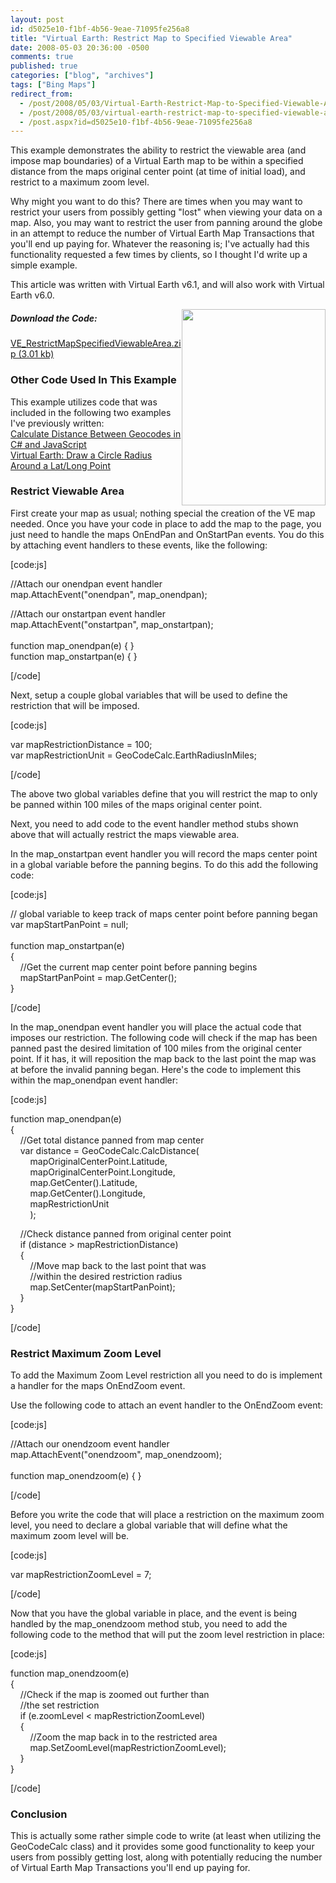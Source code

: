 ```yaml
---
layout: post
id: d5025e10-f1bf-4b56-9eae-71095fe256a8
title: "Virtual Earth: Restrict Map to Specified Viewable Area"
date: 2008-05-03 20:36:00 -0500
comments: true
published: true
categories: ["blog", "archives"]
tags: ["Bing Maps"]
redirect_from: 
  - /post/2008/05/03/Virtual-Earth-Restrict-Map-to-Specified-Viewable-Area
  - /post/2008/05/03/virtual-earth-restrict-map-to-specified-viewable-area
  - /post.aspx?id=d5025e10-f1bf-4b56-9eae-71095fe256a8
---
```

<!-- more -->
<p>
This example demonstrates the ability to restrict the viewable area (and impose map boundaries)&nbsp;of a Virtual Earth map to be within a specified distance from the maps original center point (at time of initial load), and restrict to a maximum zoom level. 
</p>
<p>
Why might you want to do this? There are times when you may want to restrict your users from possibly getting &quot;lost&quot; when viewing your data on a map. Also, you may want to restrict the user from panning around the globe in an attempt to reduce the number of Virtual Earth Map Transactions that you&#39;ll end up paying for. Whatever the reasoning is; I&#39;ve actually had this functionality requested a few times by clients, so I thought I&#39;d write up a simple example. 
</p>
<p>
This article was written with Virtual Earth v6.1, and will also work with Virtual Earth v6.0.
</p>
<img style="float: right" src="/images/postsVE_RestrictMapSpecifiedViewableArea.png" alt="" width="230" height="314" /> 
<h5>Download the Code:</h5>
<p>
<a rel="enclosure" href="/file.axd?file=VE_RestrictMapSpecifiedViewableArea.zip">VE_RestrictMapSpecifiedViewableArea.zip (3.01 kb)</a> 
</p>
<h3>Other Code Used In This Example</h3>
<p>
This example utilizes code that was included in the following two examples I&#39;ve previously written:<br />
<a href="/post.aspx?id=3bd04a2e-7df6-48d5-a359-1cbc3764889e">Calculate Distance Between Geocodes in C# and JavaScript</a><br />
<a href="/post.aspx?id=1e2824a0-3bef-4707-8f18-a624ad784432">Virtual Earth: Draw a Circle Radius Around a Lat/Long Point</a> 
</p>
<h3>Restrict Viewable Area</h3>
<p>
First create your map as usual; nothing special the creation of the VE map needed. Once you have your code in place to add the map to the page, you just need to handle the maps OnEndPan and OnStartPan&nbsp;events. You do this by attaching event handlers to these events, like the following: 
</p>
<p>
[code:js] 
</p>
<p>
//Attach our onendpan event handler<br />
map.AttachEvent(&quot;onendpan&quot;, map_onendpan); 
</p>
<p>
//Attach our onstartpan event handler<br />
map.AttachEvent(&quot;onstartpan&quot;, map_onstartpan);<br />
<br />
function map_onendpan(e) { }<br />
function map_onstartpan(e) { } 
</p>
<p>
[/code] 
</p>
<p>
Next,&nbsp;setup a couple global variables that will be used to define the restriction that will be imposed. 
</p>
<p>
[code:js] 
</p>
var mapRestrictionDistance = 100;<br />
var mapRestrictionUnit = GeoCodeCalc.EarthRadiusInMiles; 
<p>
[/code] 
</p>
<p>
The above two global variables define that&nbsp;you will restrict the map to only be panned within 100 miles of the maps original center point. 
</p>
<p>
Next,&nbsp;you need to add code to the event handler method stubs shown above that will actually restrict the maps viewable area. 
</p>
<p>
In&nbsp;the map_onstartpan event handler&nbsp;you will record the maps center point in a global variable&nbsp;before the panning begins. To do this add the following code: 
</p>
<p>
[code:js] 
</p>
<p>
// global variable to keep track of maps center point before panning began<br />
var mapStartPanPoint = null;<br />
<br />
function map_onstartpan(e)<br />
{<br />
&nbsp;&nbsp;&nbsp; //Get the current map center point before panning begins<br />
&nbsp;&nbsp;&nbsp; mapStartPanPoint = map.GetCenter();<br />
} 
</p>
<p>
[/code] 
</p>
<p>
In&nbsp;the map_onendpan event handler&nbsp;you will place the actual code that imposes our restriction. The following code will check if the map has been panned past the desired limitation of 100 miles from the original center point. If it has, it will reposition the map back to the last point the map was at before the invalid panning began. Here&#39;s the code to implement this within the map_onendpan event handler: 
</p>
<p>
[code:js] 
</p>
<p>
function map_onendpan(e)<br />
{<br />
&nbsp;&nbsp;&nbsp; //Get total distance panned from map center<br />
&nbsp;&nbsp;&nbsp; var distance = GeoCodeCalc.CalcDistance(<br />
&nbsp;&nbsp;&nbsp;&nbsp;&nbsp;&nbsp; &nbsp;mapOriginalCenterPoint.Latitude,<br />
&nbsp;&nbsp;&nbsp;&nbsp;&nbsp;&nbsp; &nbsp;mapOriginalCenterPoint.Longitude,<br />
&nbsp;&nbsp;&nbsp;&nbsp;&nbsp;&nbsp; &nbsp;map.GetCenter().Latitude,<br />
&nbsp;&nbsp;&nbsp;&nbsp;&nbsp;&nbsp;&nbsp; map.GetCenter().Longitude,<br />
&nbsp;&nbsp;&nbsp;&nbsp;&nbsp;&nbsp;&nbsp; mapRestrictionUnit<br />
&nbsp;&nbsp;&nbsp;&nbsp;&nbsp;&nbsp;&nbsp; ); 
</p>
<p>
&nbsp;&nbsp;&nbsp; //Check distance panned from original center point<br />
&nbsp;&nbsp;&nbsp; if (distance &gt; mapRestrictionDistance)<br />
&nbsp;&nbsp;&nbsp; {<br />
&nbsp;&nbsp;&nbsp;&nbsp;&nbsp;&nbsp;&nbsp; //Move map back to the last point that was<br />
&nbsp;&nbsp;&nbsp;&nbsp;&nbsp;&nbsp;&nbsp; //within the desired restriction radius<br />
&nbsp;&nbsp;&nbsp;&nbsp;&nbsp;&nbsp;&nbsp; map.SetCenter(mapStartPanPoint);<br />
&nbsp;&nbsp;&nbsp; }<br />
} 
</p>
<p>
[/code] 
</p>
<h3>Restrict Maximum Zoom Level</h3>
<p>
To add the Maximum Zoom Level restriction all&nbsp;you need to do is implement a handler for the maps OnEndZoom event. 
</p>
<p>
Use the following code to attach an event handler to the OnEndZoom event: 
</p>
<p>
[code:js] 
</p>
<p>
//Attach our onendzoom event handler<br />
map.AttachEvent(&quot;onendzoom&quot;, map_onendzoom);<br />
<br />
function map_onendzoom(e) { } 
</p>
<p>
[/code] 
</p>
<p>
Before&nbsp;you write the code that will place a restriction on the maximum zoom level, you need to declare a global variable that will define what&nbsp;the maximum zoom level will be. 
</p>
<p>
[code:js] 
</p>
<p>
var mapRestrictionZoomLevel = 7; 
</p>
<p>
[/code] 
</p>
<p>
Now that you have&nbsp;the global variable in place, and the event is being handled by&nbsp;the map_onendzoom method stub,&nbsp;you need to add the following code to the method that will put&nbsp;the zoom level&nbsp;restriction in place: 
</p>
<p>
[code:js] 
</p>
<p>
function map_onendzoom(e)<br />
{<br />
&nbsp;&nbsp;&nbsp; //Check if the map is zoomed out further than<br />
&nbsp;&nbsp;&nbsp; //the set restriction<br />
&nbsp;&nbsp;&nbsp; if (e.zoomLevel &lt; mapRestrictionZoomLevel)<br />
&nbsp;&nbsp;&nbsp; {<br />
&nbsp;&nbsp;&nbsp;&nbsp;&nbsp;&nbsp;&nbsp; //Zoom the map back in to the restricted area<br />
&nbsp;&nbsp;&nbsp;&nbsp;&nbsp;&nbsp;&nbsp; map.SetZoomLevel(mapRestrictionZoomLevel);<br />
&nbsp;&nbsp;&nbsp; }<br />
} 
</p>
<p>
[/code] 
</p>
<h3>Conclusion</h3>
<p>
This is actually some rather simple code to write (at least when utilizing the GeoCodeCalc class) and it provides some good functionality to keep your users from possibly getting lost, along with potentially reducing the number of Virtual Earth Map Transactions you&#39;ll end up paying for. 
</p>
